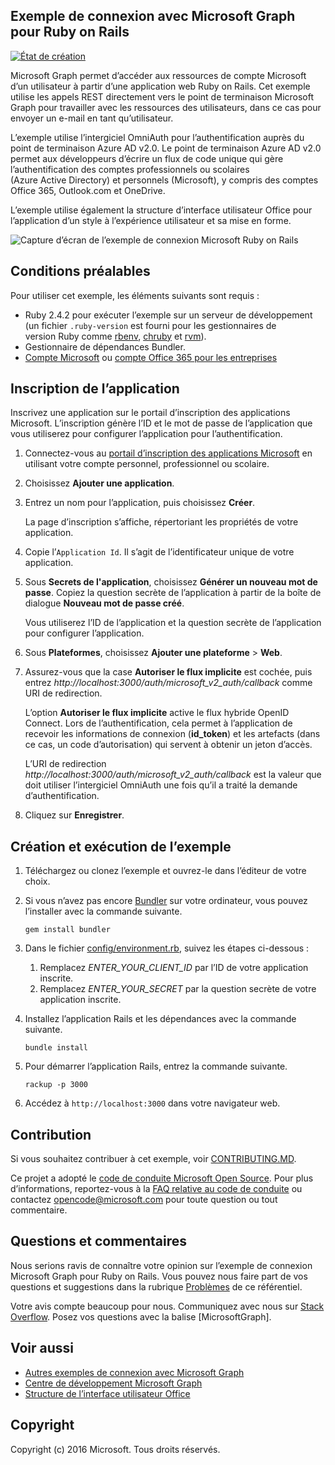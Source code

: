 ## <a name="microsoft-graph-ruby-on-rails-connect-sample"></a>Exemple de connexion avec Microsoft Graph pour Ruby on Rails

[![État de création](https://api.travis-ci.org/microsoftgraph/ruby-connect-rest-sample.svg?branch=master)](https://travis-ci.org/microsoftgraph/ruby-connect-rest-sample)

Microsoft Graph permet d’accéder aux ressources de compte Microsoft d’un utilisateur à partir d’une application web Ruby on Rails. Cet exemple utilise les appels REST directement vers le point de terminaison Microsoft Graph pour travailler avec les ressources des utilisateurs, dans ce cas pour envoyer un e-mail en tant qu’utilisateur.

L’exemple utilise l’intergiciel OmniAuth pour l’authentification auprès du point de terminaison Azure AD v2.0. Le point de terminaison Azure AD v2.0 permet aux développeurs d’écrire un flux de code unique qui gère l’authentification des comptes professionnels ou scolaires (Azure Active Directory) et personnels (Microsoft), y compris des comptes Office 365, Outlook.com et OneDrive.

L’exemple utilise également la structure d’interface utilisateur Office pour l’application d’un style à l’expérience utilisateur et sa mise en forme.

![Capture d’écran de l’exemple de connexion Microsoft Ruby on Rails](/readme-images/Microsoft-Graph-Ruby-Connect-UI.png)

## <a name="prerequisites"></a>Conditions préalables

Pour utiliser cet exemple, les éléments suivants sont requis :

- Ruby 2.4.2 pour exécuter l’exemple sur un serveur de développement (un fichier `.ruby-version` est fourni pour les gestionnaires de version Ruby comme [rbenv](https://github.com/rbenv/rbenv#choosing-the-ruby-version), [chruby](https://github.com/postmodern/chruby#auto-switching) et [rvm](https://rvm.io/workflow/projects)).
- Gestionnaire de dépendances Bundler.
- [Compte Microsoft](https://www.outlook.com/) ou [compte Office 365 pour les entreprises](https://msdn.microsoft.com/en-us/office/office365/howto/setup-development-environment#bk_Office365Account)

## <a name="register-the-application"></a>Inscription de l’application

Inscrivez une application sur le portail d’inscription des applications Microsoft. L’inscription génère l’ID et le mot de passe de l’application que vous utiliserez pour configurer l’application pour l’authentification.

1. Connectez-vous au [portail d’inscription des applications Microsoft](https://apps.dev.microsoft.com/) en utilisant votre compte personnel, professionnel ou scolaire.

2. Choisissez **Ajouter une application**.

3. Entrez un nom pour l’application, puis choisissez **Créer**.

    La page d’inscription s’affiche, répertoriant les propriétés de votre application.

4. Copie l’`Application Id`. Il s’agit de l’identificateur unique de votre application.

5. Sous **Secrets de l'application**, choisissez **Générer un nouveau mot de passe**. Copiez la question secrète de l’application à partir de la boîte de dialogue **Nouveau mot de passe créé**.

    Vous utiliserez l’ID de l’application et la question secrète de l’application pour configurer l’application.

6. Sous **Plateformes**, choisissez **Ajouter une plateforme** > **Web**.

7. Assurez-vous que la case **Autoriser le flux implicite** est cochée, puis entrez *http://localhost:3000/auth/microsoft_v2_auth/callback* comme URI de redirection.

    L’option **Autoriser le flux implicite** active le flux hybride OpenID Connect. Lors de l’authentification, cela permet à l’application de recevoir les informations de connexion (**id_token**) et les artefacts (dans ce cas, un code d’autorisation) qui servent à obtenir un jeton d’accès.

    L’URI de redirection *http://localhost:3000/auth/microsoft_v2_auth/callback* est la valeur que doit utiliser l’intergiciel OmniAuth une fois qu’il a traité la demande d’authentification.

8. Cliquez sur **Enregistrer**.

## <a name="build-and-run-the-sample"></a>Création et exécution de l’exemple

1. Téléchargez ou clonez l’exemple et ouvrez-le dans l’éditeur de votre choix.
1. Si vous n’avez pas encore [Bundler](http://bundler.io/) sur votre ordinateur, vous pouvez l’installer avec la commande suivante.

    ```
    gem install bundler
    ```
2. Dans le fichier [config/environment.rb](config/environment.rb), suivez les étapes ci-dessous :
    1. Remplacez *ENTER_YOUR_CLIENT_ID* par l’ID de votre application inscrite.
    2. Remplacez *ENTER_YOUR_SECRET* par la question secrète de votre application inscrite.

3. Installez l’application Rails et les dépendances avec la commande suivante.

    ```
    bundle install
    ```
4. Pour démarrer l’application Rails, entrez la commande suivante.

    ```
    rackup -p 3000
    ```
5. Accédez à ```http://localhost:3000``` dans votre navigateur web.

<a name="contributing"></a>
## <a name="contributing"></a>Contribution ##

Si vous souhaitez contribuer à cet exemple, voir [CONTRIBUTING.MD](/CONTRIBUTING.md).

Ce projet a adopté le [code de conduite Microsoft Open Source](https://opensource.microsoft.com/codeofconduct/). Pour plus d’informations, reportez-vous à la [FAQ relative au code de conduite](https://opensource.microsoft.com/codeofconduct/faq/) ou contactez [opencode@microsoft.com](mailto:opencode@microsoft.com) pour toute question ou tout commentaire.

## <a name="questions-and-comments"></a>Questions et commentaires

Nous serions ravis de connaître votre opinion sur l’exemple de connexion Microsoft Graph pour Ruby on Rails. Vous pouvez nous faire part de vos questions et suggestions dans la rubrique [Problèmes](https://github.com/microsoftgraph/ruby-connect-rest-sample/issues) de ce référentiel.

Votre avis compte beaucoup pour nous. Communiquez avec nous sur [Stack Overflow](http://stackoverflow.com/questions/tagged/office365+or+microsoftgraph). Posez vos questions avec la balise [MicrosoftGraph].

## <a name="see-also"></a>Voir aussi

- [Autres exemples de connexion avec Microsoft Graph](https://github.com/MicrosoftGraph?utf8=%E2%9C%93&query=-Connect)
- [Centre de développement Microsoft Graph](http://graph.microsoft.io)
- [Structure de l’interface utilisateur Office](https://github.com/OfficeDev/Office-UI-Fabric)

## <a name="copyright"></a>Copyright
Copyright (c) 2016 Microsoft. Tous droits réservés.
